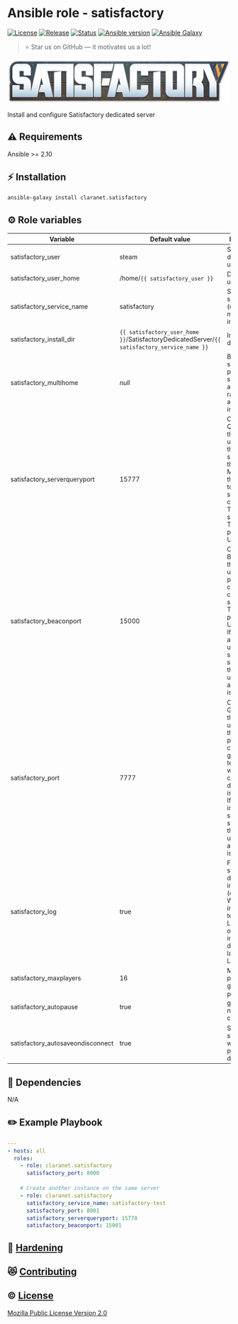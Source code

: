 # Ansible role - satisfactory
[![License](https://img.shields.io/github/license/claranet/ansible-role-satisfactory?style=flat-square)](LICENSE)
[![Release](https://img.shields.io/github/v/release/claranet/ansible-role-satisfactory?style=flat-square)](https://github.com/claranet/ansible-role-satisfactory/releases)
[![Status](https://img.shields.io/github/workflow/status/claranet/ansible-role-satisfactory/Ansible%20Molecule?style=flat-square&label=tests)](https://github.com/claranet/ansible-role-satisfactory/actions?query=workflow%3A%22Ansible+Molecule%22)
[![Ansible version](https://img.shields.io/badge/ansible-%3E%3D2.10-black.svg?style=flat-square&logo=ansible)](https://github.com/ansible/ansible)
[![Ansible Galaxy](https://img.shields.io/badge/ansible-galaxy-black.svg?style=flat-square&logo=ansible)](https://galaxy.ansible.com/claranet/satisfactory)

> :star: Star us on GitHub — it motivates us a lot!

![](satisfactory_logo.png)

Install and configure Satisfactory dedicated server

## :warning: Requirements

Ansible >= 2.10

## :zap: Installation

```bash
ansible-galaxy install claranet.satisfactory
```

## :gear: Role variables

Variable                          | Default value                                                                                | Description
----------------------------------|----------------------------------------------------------------------------------------------|------------
satisfactory_user                 | steam                                                                                        | Server daemon users
satisfactory_user_home            | /home/`{{ satisfactory_user }}`                                                              | Daemon user's home
satisfactory_service_name         | satisfactory                                                                                 | SystemD service name (useful for multi instances)
satisfactory_install_dir          | `{{ satisfactory_user_home }}`/SatisfactoryDedicatedServer/`{{ satisfactory_service_name }}` | Installation directory
satisfactory_multihome            | _null_                                                                                       | Bind the server process to a specific IP address rather than all available interfaces
satisfactory_serverqueryport      | 15777                                                                                        | Override the Query Port the server uses. This is the port specified in the Server Manager in the client UI to establish a server connection. This can be set freely. The default port is UDP/15777
satisfactory_beaconport           | 15000                                                                                        | Override the Beacon Port the server uses This port currently cannot be set freely. The default port is UDP/15000. If this port is already in use, the server will step up to the next port until an available one is found
satisfactory_port                 | 7777                                                                                         | Override the Game Port the server uses. This is the primary port used to communicate game telemetry with the client. The default port is UDP/7777. If it is already in use, the server will step up to the next port until an available one is found
satisfactory_log                  | true                                                                                         | Forces the server to display logs in a window (on Windows) or in the active terminal (on Linux). This option is implicit by default when launching on Linux
satisfactory_maxplayers           | 16                                                                                           | Maximum players in game
satisfactory_autopause            | true                                                                                         | Pause the game when no one is connected
satisfactory_autosaveondisconnect | true                                                                                         | Save the session when the last player disconnects

## :arrows_counterclockwise: Dependencies

N/A

## :pencil2: Example Playbook

```yaml
---
- hosts: all
  roles:
    - role: claranet.satisfactory
      satisfactory_port: 8000

    # Create another instance on the same server
    - role: claranet.satisfactory
      satisfactory_service_name: satisfactory-test
      satisfactory_port: 8001
      satisfactory_serverqueryport: 15778
      satisfactory_beaconport: 15001

```

## :closed_lock_with_key: [Hardening](HARDENING.md)

## :heart_eyes_cat: [Contributing](CONTRIBUTING.md)

## :copyright: [License](LICENSE)

[Mozilla Public License Version 2.0](https://www.mozilla.org/en-US/MPL/2.0/)
